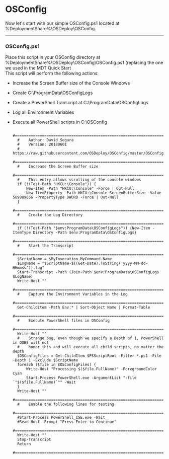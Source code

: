 # OSConfig

Now let's start with our simple OSConfig.ps1 located at %DeploymentShare%\OSDeploy\OSConfig.

---

### OSConfig.ps1

Place this script in your OSConfig directory at %DeploymentShare%\OSDeploy\OSConfig\OSConfig.ps1 \(replacing the one we used in the MDT Quick Start  
This script will perform the following actions:

* Increase the Screen Buffer size of the Console Windows
* Create C:\ProgramData\OSConfigLogs
* Create a PowerShell Transcript at C:\ProgramData\OSConfigLogs
* Log all Environment Variables
* Execute all PowerShell scripts in C:\OSConfig

        #======================================================================================
        #    Author: David Segura
        #    Version: 20180601
        #    https://raw.githubusercontent.com/OSDeploy/OSConfig/master/OSConfig.ps1
        #======================================================================================
        #    Increase the Screen Buffer size
        #======================================================================================
        #    This entry allows scrolling of the console windows
        if (!(Test-Path "HKCU:\Console")) {
            New-Item -Path "HKCU:\Console" -Force | Out-Null
            New-ItemProperty -Path HKCU:\Console ScreenBufferSize -Value 589889656 -PropertyType DWORD -Force | Out-Null
        }
        #======================================================================================
        #    Create the Log Directory
        #======================================================================================
        if (!(Test-Path "$env:ProgramData\OSConfigLogs")) {New-Item -ItemType Directory -Path $env:ProgramData\OSConfigLogs}
        #======================================================================================
        #    Start the Transcript
        #======================================================================================
        $ScriptName = $MyInvocation.MyCommand.Name
        $LogName = "$ScriptName-$((Get-Date).ToString('yyyy-MM-dd-HHmmss')).log"
        Start-Transcript -Path (Join-Path $env:ProgramData\OSConfigLogs $LogName)
        Write-Host ""
        #======================================================================================
        #    Capture the Environment Variables in the Log
        #======================================================================================
        Get-Childitem -Path Env:* | Sort-Object Name | Format-Table
        #======================================================================================
        #    Execute PowerShell files in OSConfig
        #======================================================================================
        Write-Host ""
        #    Strange bug, even though we specify a Depth of 1, PowerShell in OOBE will not
        #    honor this and will execute all child scripts, no matter the depth
        $OSConfigFiles = Get-ChildItem $PSScriptRoot -Filter *.ps1 -File -Depth 1 -Exclude $ScriptName
        foreach ($file in $OSConfigFiles) {
            Write-Host "Processing $($file.FullName)" -ForegroundColor Cyan
            Start-Process PowerShell.exe -ArgumentList "-file `"$($file.FullName)`"" -Wait
        }
        Write-Host ""
        #======================================================================================
        #    Enable the following lines for testing
        #======================================================================================
        #Start-Process PowerShell_ISE.exe -Wait
        #Read-Host -Prompt "Press Enter to Continue"
        #======================================================================================
        Write-Host ""
        Stop-Transcript
        Return
        #======================================================================================




